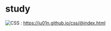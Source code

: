 # study

![CSS](https://img.shields.io/badge/CSS-239120?&style=for-the-badge&logo=css3&logoColor=white) : https://ju01n.github.io/css/@index.html
